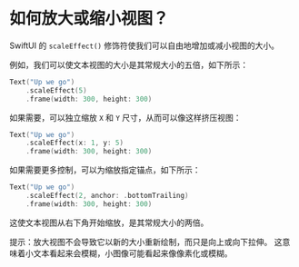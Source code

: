 如何放大或缩小视图？
===

SwiftUI 的 `scaleEffect()` 修饰符使我们可以自由地增加或减小视图的大小。

例如，我们可以使文本视图的大小是其常规大小的五倍，如下所示：

```swift
Text("Up we go")
    .scaleEffect(5)
    .frame(width: 300, height: 300)
```

如果需要，可以独立缩放 `X` 和 `Y` 尺寸，从而可以像这样挤压视图：

```swift
Text("Up we go")
    .scaleEffect(x: 1, y: 5)
    .frame(width: 300, height: 300)
```

如果需要更多控制，可以为缩放指定锚点，如下所示：

```swift
Text("Up we go")
    .scaleEffect(2, anchor: .bottomTrailing)
    .frame(width: 300, height: 300)
```

这使文本视图从右下角开始缩放，是其常规大小的两倍。

提示：放大视图不会导致它以新的大小重新绘制，而只是向上或向下拉伸。 这意味着小文本看起来会模糊，小图像可能看起来像像素化或模糊。